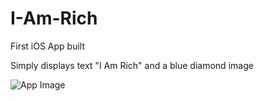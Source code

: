 # I-Am-Rich
First iOS App built

Simply displays text "I Am Rich" and a blue diamond image

![App Image](https://raw.githubusercontent.com/biznitz95/I-Am-Rich/image.PNG)
